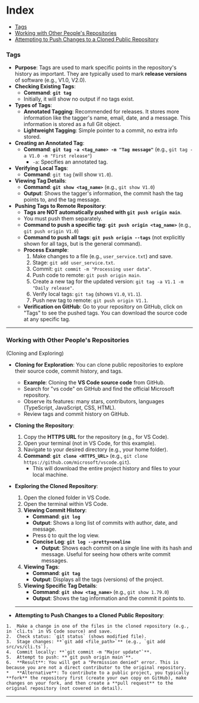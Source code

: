 # Index

- [Tags](#tags)
- [Working with Other People's Repositories](#working-with-other-peoples-repositories)
- [Attempting to Push Changes to a Cloned Public Repository](#attempting-to-push-changes-to-a-cloned-public-repository)

### Tags

*   **Purpose**: Tags are used to mark specific points in the repository's history as important. They are typically used to mark **release versions** of software (e.g., V1.0, V2.0).
*   **Checking Existing Tags**:
    *   **Command**: **`git tag`**
    *   Initially, it will show no output if no tags exist.
*   **Types of Tags**:
    *   **Annotated Tagging**: Recommended for releases. It stores more information like the tagger's name, email, date, and a message. This information is stored as a full Git object.
    *   **Lightweight Tagging**: Simple pointer to a commit, no extra info stored.
*   **Creating an Annotated Tag**:
    *   **Command**: **`git tag -a <tag_name> -m "Tag message"`** (e.g., `git tag -a V1.0 -m "First release"`)
        *   `-a`: Specifies an annotated tag.
*   **Verifying Local Tags**:
    *   **Command**: `git tag` (will show `V1.0`).
*   **Viewing Tag Details**:
    *   **Command**: **`git show <tag_name>`** (e.g., `git show V1.0`)
    *   **Output**: Shows the tagger's information, the commit hash the tag points to, and the tag message.
*   **Pushing Tags to Remote Repository**:
    *   **Tags are NOT automatically pushed with `git push origin main`**.
    *   You must push them separately.
    *   **Command to push a specific tag**: **`git push origin <tag_name>`** (e.g., `git push origin V1.0`)
    *   **Command to push all tags**: **`git push origin --tags`** (not explicitly shown for all tags, but is the general command).
    *   **Process Example**:
        1.  Make changes to a file (e.g., `user_service.txt`) and save.
        2.  Stage: `git add user_service.txt`.
        3.  Commit: `git commit -m "Processing user data"`.
        4.  Push code to remote: `git push origin main`.
        5.  Create a new tag for the updated version: `git tag -a V1.1 -m "Daily release"`.
        6.  Verify local tags: `git tag` (shows `V1.0`, `V1.1`).
        7.  Push new tag to remote: `git push origin V1.1`.
    *   **Verification on GitHub**: Go to your repository on GitHub, click on "Tags" to see the pushed tags. You can download the source code at any specific tag.
---  

### Working with Other People's Repositories  
(Cloning and Exploring) 
*   **Cloning for Exploration**: You can clone public repositories to explore their source code, commit history, and tags.
    *   **Example**: Cloning the **VS Code source code** from GitHub.
    *   Search for "vs code" on GitHub and find the official Microsoft repository.
    *   Observe its features: many stars, contributors, languages (TypeScript, JavaScript, CSS, HTML).
    *   Review tags and commit history on GitHub.
      
*   **Cloning the Repository**:
    1.  Copy the **HTTPS URL** for the repository (e.g., for VS Code).
    2.  Open your terminal (not in VS Code, for this example).
    3.  Navigate to your desired directory (e.g., your home folder).
    4.  **Command**: **`git clone <HTTPS_URL>`** (e.g., `git clone https://github.com/microsoft/vscode.git`).
        *   This will download the entire project history and files to your local machine.
          
*   **Exploring the Cloned Repository**:
    1.  Open the cloned folder in VS Code.
    2.  Open the terminal within VS Code.
    3.  **Viewing Commit History**:
        *   **Command**: **`git log`**
        *   **Output**: Shows a long list of commits with author, date, and message.
        *   Press `Q` to quit the log view.
        *   **Concise Log**: **`git log --pretty=oneline`**
            *   **Output**: Shows each commit on a single line with its hash and message. Useful for seeing how others write commit messages.      
    4.  **Viewing Tags**:
        *   **Command**: **`git tag`**
        *   **Output**: Displays all the tags (versions) of the project.
    5.  **Viewing Specific Tag Details**:
        *   **Command**: **`git show <tag_name>`** (e.g., `git show 1.79.0`)
        *   **Output**: Shows the tag information and the commit it points to.
      
      ---
    
   *   **Attempting to Push Changes to a Cloned Public Repository**:
     
    1.  Make a change in one of the files in the cloned repository (e.g., in `cli.ts` in VS Code source) and save.
    2.  Check status: `git status` (shows modified file).
    3.  Stage changes: **`git add <file_path>`** (e.g., `git add src/vs/cli.ts`).
    4.  Commit locally: **`git commit -m "Major update"`**.
    5.  Attempt to push: **`git push origin main`**.
    6.  **Result**: You will get a "Permission denied" error. This is because you are not a direct contributor to the original repository.
    *   **Alternative**: To contribute to a public project, you typically **fork** the repository first (create your own copy on GitHub), make changes on your fork, and then create a **pull request** to the original repository (not covered in detail).
---  
